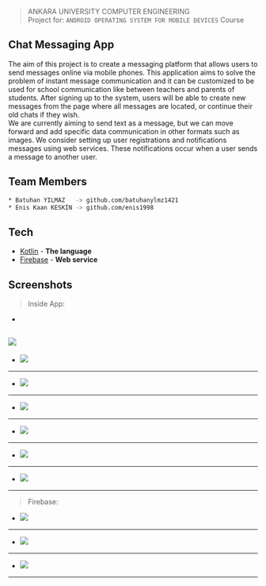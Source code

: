 

> ANKARA UNIVERSITY
> COMPUTER ENGINEERING <br/>
> Project for: `ANDROID OPERATING SYSTEM FOR MOBILE DEVICES` Course

## Chat Messaging App

The aim of this project is to create a messaging platform that allows users to send
messages online via mobile phones. This application aims to solve the problem of
instant message communication and it can be customized to be used for school
communication like between teachers and parents of students. After signing up to the
system, users will be able to create new messages from the page where all messages
are located, or continue their old chats if they wish. <br/>
We are currently aiming to send text as a message, but we can move forward and add
specific data communication in other formats such as images. We consider setting up 
user registrations and notifications messages using web services. These notifications
occur when a user sends a message to another user.

## Team Members
```sh
* Batuhan YILMAZ   -> github.com/batuhanylmz1421
* Enis Kaan KESKİN -> github.com/enis1998
```
## Tech
- [Kotlin] - **The language**
- [Firebase] - **Web service**

## Screenshots

> Inside App:

- 
![](./Screenshots/resized/app1.png)
--------------------------------
- ![](./Screenshots/resized/app2.png)
--------------------------------
- ![](./Screenshots/resized/app2-1.png)
--------------------------------
- ![](./Screenshots/resized/app2-2.png)
--------------------------------
- ![](./Screenshots/resized/app3.png)
--------------------------------
- ![](./Screenshots/resized/app5.png)
--------------------------------
- ![](./Screenshots/resized/app6.png)
--------------------------------

> Firebase:

- ![](./Screenshots/resized/fire1.png)
--------------------------------
- ![](./Screenshots/resized/fire2.png)
--------------------------------
- ![](./Screenshots/resized/fire3.png)
--------------------------------


[Kotlin]: <https://kotlinlang.org/>
[firebase]: <https://firebase.google.com/>

